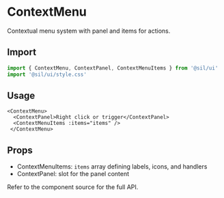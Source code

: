 # ContextMenu

Contextual menu system with panel and items for actions.

## Import

```ts
import { ContextMenu, ContextPanel, ContextMenuItems } from '@sil/ui'
import '@sil/ui/style.css'
```

## Usage

```vue
<ContextMenu>
  <ContextPanel>Right click or trigger</ContextPanel>
  <ContextMenuItems :items="items" />
 </ContextMenu>
```

## Props

- ContextMenuItems: `items` array defining labels, icons, and handlers
- ContextPanel: slot for the panel content

Refer to the component source for the full API.
